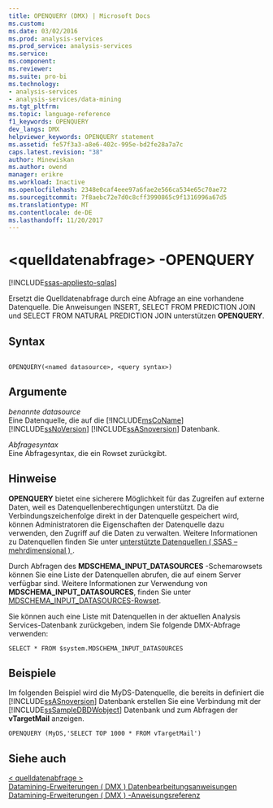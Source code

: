 ```yaml
---
title: OPENQUERY (DMX) | Microsoft Docs
ms.custom: 
ms.date: 03/02/2016
ms.prod: analysis-services
ms.prod_service: analysis-services
ms.service: 
ms.component: 
ms.reviewer: 
ms.suite: pro-bi
ms.technology:
- analysis-services
- analysis-services/data-mining
ms.tgt_pltfrm: 
ms.topic: language-reference
f1_keywords: OPENQUERY
dev_langs: DMX
helpviewer_keywords: OPENQUERY statement
ms.assetid: fe57f3a3-a8e6-402c-995e-bd2fe28a7a7c
caps.latest.revision: "38"
author: Minewiskan
ms.author: owend
manager: erikre
ms.workload: Inactive
ms.openlocfilehash: 2348e0caf4eee97a6fae2e566ca534e65c70ae72
ms.sourcegitcommit: 7f8aebc72e7d0c8cff3990865c9f1316996a67d5
ms.translationtype: MT
ms.contentlocale: de-DE
ms.lasthandoff: 11/20/2017
---
```

# <a name="ltsource-data-querygt---openquery"></a>&lt;quelldatenabfrage&gt; -OPENQUERY
[!INCLUDE[ssas-appliesto-sqlas](../includes/ssas-appliesto-sqlas.md)]

  Ersetzt die Quelldatenabfrage durch eine Abfrage an eine vorhandene Datenquelle. Die Anweisungen INSERT, SELECT FROM PREDICTION JOIN und SELECT FROM NATURAL PREDICTION JOIN unterstützen **OPENQUERY**.  
  
## <a name="syntax"></a>Syntax  
  
```  
  
OPENQUERY(<named datasource>, <query syntax>)  
```  
  
## <a name="arguments"></a>Argumente  
 *benannte datasource*  
 Eine Datenquelle, die auf die [!INCLUDE[msCoName](../includes/msconame-md.md)] [!INCLUDE[ssNoVersion](../includes/ssnoversion-md.md)] [!INCLUDE[ssASnoversion](../includes/ssasnoversion-md.md)] Datenbank.  
  
 *Abfragesyntax*  
 Eine Abfragesyntax, die ein Rowset zurückgibt.  
  
## <a name="remarks"></a>Hinweise  
 **OPENQUERY** bietet eine sicherere Möglichkeit für das Zugreifen auf externe Daten, weil es Datenquellenberechtigungen unterstützt. Da die Verbindungszeichenfolge direkt in der Datenquelle gespeichert wird, können Administratoren die Eigenschaften der Datenquelle dazu verwenden, den Zugriff auf die Daten zu verwalten. Weitere Informationen zu Datenquellen finden Sie unter [unterstützte Datenquellen &#40; SSAS – mehrdimensional &#41; ](../analysis-services/multidimensional-models/supported-data-sources-ssas-multidimensional.md).  
  
 Durch Abfragen des **MDSCHEMA_INPUT_DATASOURCES** -Schemarowsets können Sie eine Liste der Datenquellen abrufen, die auf einem Server verfügbar sind. Weitere Informationen zur Verwendung von **MDSCHEMA_INPUT_DATASOURCES**, finden Sie unter [MDSCHEMA_INPUT_DATASOURCES-Rowset](../analysis-services/schema-rowsets/ole-db-olap/mdschema-input-datasources-rowset.md).  
  
 Sie können auch eine Liste mit Datenquellen in der aktuellen Analysis Services-Datenbank zurückgeben, indem Sie folgende DMX-Abfrage verwenden:  
  
 `SELECT * FROM $system.MDSCHEMA_INPUT_DATASOURCES`  
  
## <a name="examples"></a>Beispiele  
 Im folgenden Beispiel wird die MyDS-Datenquelle, die bereits in definiert die [!INCLUDE[ssASnoversion](../includes/ssasnoversion-md.md)] Datenbank erstellen Sie eine Verbindung mit der [!INCLUDE[ssSampleDBDWobject](../includes/sssampledbdwobject-md.md)] Datenbank und zum Abfragen der **vTargetMail** anzeigen.  
  
```  
OPENQUERY (MyDS,'SELECT TOP 1000 * FROM vTargetMail')  
```  
  
## <a name="see-also"></a>Siehe auch  
 [&#60; quelldatenabfrage &#62;](../dmx/source-data-query.md)   
 [Datamining-Erweiterungen &#40; DMX &#41; Datenbearbeitungsanweisungen](../dmx/dmx-statements-data-manipulation.md)   
 [Datamining-Erweiterungen &#40; DMX &#41; -Anweisungsreferenz](../dmx/data-mining-extensions-dmx-statements.md)  
  
  
